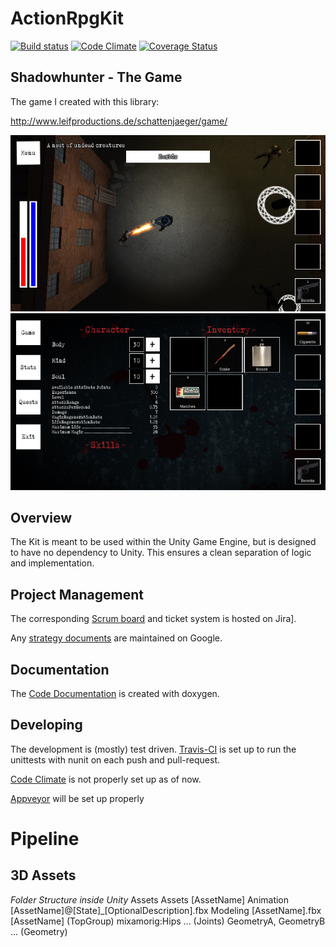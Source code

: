 # ActionRpgKit

[![Build status](https://ci.appveyor.com/api/projects/status/mqj6fnpo5mml4iq5?svg=true)](https://ci.appveyor.com/project/PaulSchweizer/actionrpgkit) [![Code Climate](https://codeclimate.com/github/PaulSchweizer/ActionRpgKit/badges/gpa.svg)](https://codeclimate.com/github/PaulSchweizer/ActionRpgKit) [![Coverage Status](https://coveralls.io/repos/github/PaulSchweizer/ActionRpgKit/badge.svg)](https://coveralls.io/github/PaulSchweizer/ActionRpgKit)

## Shadowhunter - The Game
The game I created with this library:

http://www.leifproductions.de/schattenjaeger/game/

![Game](/docs/game.jpg)
![Menu](/docs/menu.jpg)

## Overview
The Kit is meant to be used within the Unity Game Engine, but is designed to have no dependency to Unity.
This ensures a clean separation of logic and implementation.

## Project Management
The corresponding [Scrum board](https://paulschweizer.atlassian.net/secure/RapidBoard.jspa?projectKey=ARPG&rapidView=4&view=planning.nodetail) and ticket system is hosted on Jira].

Any [strategy documents](https://drive.google.com/open?id=0B_5pqWUPN6WhX29nazlWNjRhN2c) are maintained on Google.

## Documentation
The [Code Documentation](https://paulschweizer.github.io/ActionRpgKit/) is created with doxygen.

## Developing
The development is (mostly) test driven.
[Travis-CI](https://travis-ci.org/PaulSchweizer/ActionRpgKit/branches) is set up to run the unittests with nunit on each push and pull-request.

[Code Climate](https://codeclimate.com/github/PaulSchweizer/ActionRpgKit/badges) is not properly set up as of now.

[Appveyor](https://ci.appveyor.com/project/PaulSchweizer/actionrpgkit) will be set up properly

# Pipeline

## 3D Assets

*Folder Structure inside Unity*
Assets
    Assets
        [AssetName]
            Animation
                [AssetName]@[State]_[OptionalDescription].fbx
            Modeling
                [AssetName].fbx
                    [AssetName] (TopGroup)
                        mixamorig:Hips ... (Joints)
                        GeometryA, GeometryB ... (Geometry)
